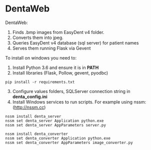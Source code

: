 # DentaWeb
DentaWeb:  
1. Finds .bmp images from EasyDent v4 folder.   
2. Converts them into jpeg.  
3. Queries EasyDent v4 database (sql server) for patient names  
4. Serves them running Flask via Gevent
  
   
To install on windows you need to:  
1. Install Python 3.6 and ensure it is in **PATH**  
2. Install libraries (Flask, Pollow, gevent, pyodbc)  
```
pip install -r requirements.txt  
```
3. Configure values folders, SQLServer connection string in **denta_config.ini**  
4. Install Windows services to run scripts. For example using nssm: (http://nssm.cc)  
```
nssm install denta_server
nssm set denta_server Application python.exe
nssm set denta_server AppParameters server.py

nssm install denta_converter
nssm set denta_converter Application python.exe
nssm set denta_converter AppParameters image_converter.py
```
